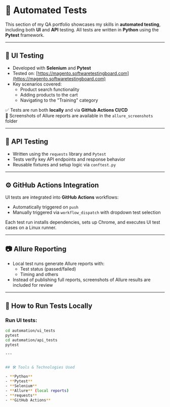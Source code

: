 # 🤖 Automated Tests

This section of my QA portfolio showcases my skills in **automated testing**, including both **UI** and **API** testing. All tests are written in **Python** using the **Pytest** framework.

---

## 🧪 UI Testing

- Developed with **Selenium** and **Pytest**
- Tested on: [https://magento.softwaretestingboard.com](https://magento.softwaretestingboard.com)
- Key scenarios covered:
  - Product search functionality
  - Adding products to the cart
  - Navigating to the "Training" category

✅ Tests are run both **locally** and via **GitHub Actions CI/CD**  
📸 Screenshots of Allure reports are available in the `allure_screenshots` folder

---

## 🔌 API Testing

- Written using the `requests` library and `Pytest`
- Tests verify key API endpoints and response behavior
- Reusable fixtures and setup logic via `conftest.py`

---

## ⚙️ GitHub Actions Integration

UI tests are integrated into **GitHub Actions** workflows:
- Automatically triggered on `push`
- Manually triggered via `workflow_dispatch` with dropdown test selection

Each test run installs dependencies, sets up Chrome, and executes UI test cases on a Linux runner.

---

## 📷 Allure Reporting

- Local test runs generate Allure reports with:
  - Test status (passed/failed)
  - Timing and others
- Instead of publishing full reports, screenshots of Allure results are included for review

---

## 🧪 How to Run Tests Locally

### Run UI tests:
```bash
cd automation/ui_tests
pytest
cd automation/api_tests
pytest

---


## 🛠️ Tools & Technologies Used

- **Python**
- **Pytest**
- **Selenium**
- **Allure** (local reports)
- **requests**
- **GitHub Actions**

